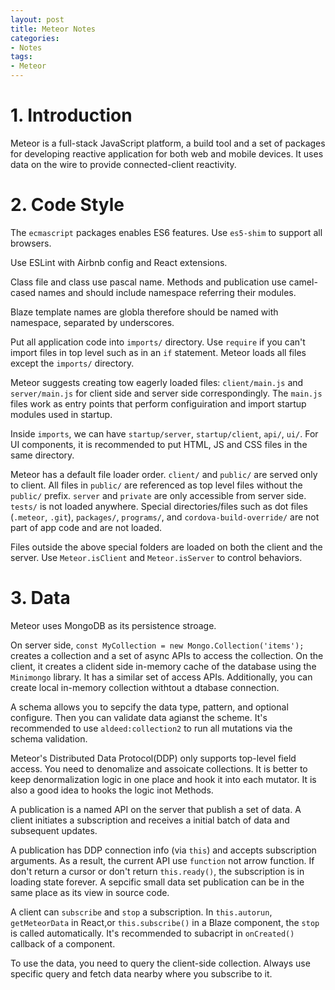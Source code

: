 ```yaml
---
layout: post
title: Meteor Notes
categories:
- Notes
tags:
- Meteor
---
```


# 1. Introduction
Meteor is a full-stack JavaScript platform, a build tool and a set of packages for developing reactive application for both web and mobile devices. It uses data on the wire to provide connected-client reactivity. 

# 2. Code Style
The `ecmascript` packages enables ES6 features. Use `es5-shim` to support all browsers. 

Use ESLint with Airbnb config and React extensions. 

Class file and class use pascal name. Methods and publication use camel-cased names and should include namespace referring their modules. 

Blaze template names are globla therefore should be named with namespace, separated by underscores. 

Put all application code into `imports/` directory. Use `require` if you can't import files in top level such as in an `if` statement. Meteor loads all files except the `imports/` directory. 

Meteor suggests creating tow eagerly loaded files: `client/main.js` and `server/main.js` for client side and server side correspondingly. The `main.js` files work as entry points that perform configuiration and import startup modules used in startup. 

Inside `imports`, we can have `startup/server`, `startup/client`, `api/`, `ui/`. For UI components, it is recommended to put HTML, JS and CSS files in the same directory. 

Meteor has a default file loader order. `client/` and `public/` are served only to client. All files in `public/` are referenced as top level files without the `public/` prefix. `server` and `private` are only accessible from server side. `tests/` is not loaded anywhere. Special directories/files such as dot files (`.meteor`, `.git`), `packages/`, `programs/`, and `cordova-build-override/` are not part of app code and are not loaded.

Files outside the above special folders are loaded on both the client and the server. Use `Meteor.isClient` and `Meteor.isServer` to control behaviors. 

# 3. Data
Meteor uses MongoDB as its persistence stroage. 

On server side, `const MyCollection = new Mongo.Collection('items');` creates a collection and a set of async APIs to access the collection. On the client, it creates a clident side in-memory cache of the database using the `Minimongo` library.  It has a similar set of access APIs. Additionally, you can create local in-memory collection withtout a dtabase connection. 

A schema allows you to sepcify the data type, pattern, and optional configure. Then you can validate data agianst the scheme. It's recommended to use `aldeed:collection2` to run all mutations via the schema validation. 

Meteor's Distributed Data Protocol(DDP) only supports top-level field access. You need to denomalize and assoicate collections. It is better to keep denormalization logic in one place and hook it into each mutator. It is also a good idea to hooks the logic inot Methods. 

A publication is a named API on the server that publish a set of data. A client initiates a subscription and receives a initial batch of data and subsequent updates. 

A publication has DDP connection info (via `this`) and accepts subscription arguments. As a result, the current API use `function` not arrow function. If don't return a cursor or don't return `this.ready()`, the subscription is in loading state forever. A sepcific small data set publication can be in the same place as its view in source code. 

A client can `subscribe` and `stop` a subscription. In `this.autorun`, `getMeteorData` in React,or `this.subscribe()` in a Blaze component, the `stop` is called automatically. It's recommended to subacript in `onCreated()` callback of a component. 

To use the data, you need to query the client-side collection. Always use specific query and fetch data nearby where you subscribe to it. 